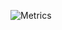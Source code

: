 ![Metrics](https://metrics.lecoq.io/nayeemcodes?template=classic&base.indepth=true&repositories.forks=true&isocalendar=1&languages=1&stars=1&followup=1&activity=1&achievements=1&notable=1&discussions=1&lines=1&repositories=1&gists=1&introduction=1&base.indepth=true&repositories=100&repositories.batch=100&repositories.forks=true&repositories.affiliations=owner&isocalendar.duration=full-year&languages.limit=8&languages.threshold=0%25&languages.other=false&languages.colors=github&languages.sections=most-used&languages.indepth=false&languages.analysis.timeout=15&languages.categories=markup%2C%20programming&languages.recent.categories=markup%2C%20programming&languages.recent.load=300&languages.recent.days=14&stars.limit=4&followup.sections=repositories&followup.indepth=true&activity.limit=5&activity.load=300&activity.days=14&activity.visibility=all&activity.timestamps=true&activity.filter=all&achievements.threshold=C&achievements.secrets=true&achievements.display=compact&achievements.limit=0&notable.from=organization&notable.repositories=true&notable.indepth=true&notable.types=commit&discussions.categories=true&discussions.categories.limit=0&introduction.title=true&config.timezone=Asia%2FDhaka&config.twemoji=true&config.octicon=true)

<!---
nayeemcodes/nayeemcodes is a ✨ special ✨ repository because its `README.md` (this file) appears on your GitHub profile.
You can click the Preview link to take a look at your changes.
--->
